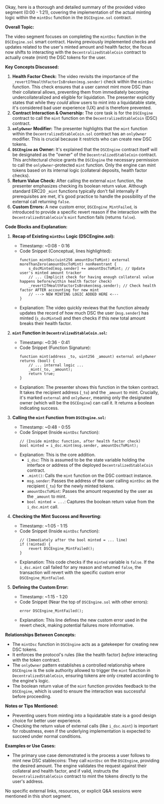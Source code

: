 Okay, here is a thorough and detailed summary of the provided video segment (0:00 - 1:21), covering the implementation of the actual minting logic within the `mintDsc` function in the `DSCEngine.sol` contract.

**Overall Topic:**

The video segment focuses on completing the `mintDsc` function in the `DSCEngine.sol` smart contract. Having previously implemented checks and updates related to the user's minted amount and health factor, the focus now shifts to interacting with the `DecentralizedStableCoin` contract to actually create (mint) the DSC tokens for the user.

**Key Concepts Discussed:**

1.  **Health Factor Check:** The video revisits the importance of the `_revertIfHealthFactorIsBroken(msg.sender)` check within the `mintDsc` function. This check ensures that a user cannot mint more DSC than their collateral allows, preventing them from immediately becoming undercollateralized and eligible for liquidation. The presenter explicitly states that while they *could* allow users to mint into a liquidatable state, it's considered bad user experience (UX) and is therefore prevented.
2.  **Contract Interaction & Ownership:** The core task is for the `DSCEngine` contract to call the `mint` function on the `DecentralizedStableCoin` (DSC) contract.
3.  **`onlyOwner` Modifier:** The presenter highlights that the `mint` function within the `DecentralizedStableCoin.sol` contract has an `onlyOwner` modifier. This is crucial because it restricts who can create new DSC tokens.
4.  **`DSCEngine` as Owner:** It's explained that the `DSCEngine` contract itself will be designated as the "owner" of the `DecentralizedStableCoin` contract. This architectural choice grants the `DSCEngine` the necessary permission to call the `onlyOwner`-protected `mint` function. Only the engine can mint tokens based on its internal logic (collateral deposits, health factor checks).
5.  **Return Value Check:** After calling the external `mint` function, the presenter emphasizes checking its boolean return value. Although standard ERC20 `_mint` functions typically don't fail internally if prerequisites are met, it's good practice to handle the possibility of the external call returning `false`.
6.  **Custom Errors:** A new custom error, `DSCEngine_MintFailed`, is introduced to provide a specific revert reason if the interaction with the `DecentralizedStableCoin`'s `mint` function fails (returns `false`).

**Code Blocks and Explanation:**

1.  **Recap of Existing `mintDsc` Logic (DSCEngine.sol):**
    *   Timestamp: ~0:08 - 0:16
    *   Code Snippet (Conceptual, lines highlighted):
        ```solidity
        function mintDsc(uint256 amountDscToMint) external moreThanZero(amountDscToMint) nonReentrant {
            s_dscMinted[msg.sender] += amountDscToMint; // Update user's minted amount tracker
            // ... (Implicit check for having enough collateral value happens before/within health factor check)
            _revertIfHealthFactorIsBroken(msg.sender); // Check health factor AFTER accounting for new mint
            // ---> NEW MINTING LOGIC ADDED HERE <---
        }
        ```
    *   Explanation: The video quickly reviews that the function already updates the record of how much DSC the user (`msg.sender`) has minted (`s_dscMinted`) and then checks if this new total amount breaks their health factor.

2.  **`mint` Function in `DecentralizedStableCoin.sol`:**
    *   Timestamp: ~0:36 - 0:41
    *   Code Snippet (Function Signature):
        ```solidity
        function mint(address _to, uint256 _amount) external onlyOwner returns (bool) {
            // ... internal logic ...
            _mint(_to, _amount);
            return true;
        }
        ```
    *   Explanation: The presenter shows this function in the token contract. It takes the recipient address (`_to`) and the `_amount` to mint. Crucially, it's marked `external` and `onlyOwner`, meaning only the designated owner (which will be the `DSCEngine`) can call it. It returns a boolean indicating success.

3.  **Calling the `mint` Function from `DSCEngine.sol`:**
    *   Timestamp: ~0:48 - 0:55
    *   Code Snippet (Inside `mintDsc` function):
        ```solidity
        // (Inside mintDsc function, after health factor check)
        bool minted = i_dsc.mint(msg.sender, amountDscToMint);
        ```
    *   Explanation: This is the core addition.
        *   `i_dsc`: This is assumed to be the state variable holding the interface or address of the deployed `DecentralizedStableCoin` contract.
        *   `.mint()`: Calls the `mint` function on the DSC contract instance.
        *   `msg.sender`: Passes the address of the user calling `mintDsc` as the recipient (`_to`) for the newly minted tokens.
        *   `amountDscToMint`: Passes the amount requested by the user as the `_amount` to mint.
        *   `bool minted = ...`: Captures the boolean return value from the `i_dsc.mint` call.

4.  **Checking the Mint Success and Reverting:**
    *   Timestamp: ~1:05 - 1:15
    *   Code Snippet (Inside `mintDsc` function):
        ```solidity
        // (Immediately after the bool minted = ... line)
        if (!minted) {
            revert DSCEngine_MintFailed();
        }
        ```
    *   Explanation: This code checks if the `minted` variable is `false`. If the `i_dsc.mint` call failed for any reason and returned `false`, the transaction will revert with the specific custom error `DSCEngine_MintFailed`.

5.  **Defining the Custom Error:**
    *   Timestamp: ~1:15 - 1:20
    *   Code Snippet (Near the top of `DSCEngine.sol` with other errors):
        ```solidity
        error DSCEngine_MintFailed();
        ```
    *   Explanation: This line defines the new custom error used in the revert check, making potential failures more informative.

**Relationships Between Concepts:**

*   The `mintDsc` function in `DSCEngine` acts as a gatekeeper for creating new DSC tokens.
*   It enforces the protocol's rules (like the health factor) *before* interacting with the token contract.
*   The `onlyOwner` pattern establishes a controlled relationship where `DSCEngine` is the sole authority allowed to trigger the `mint` function in `DecentralizedStableCoin`, ensuring tokens are only created according to the engine's logic.
*   The boolean return value of the `mint` function provides feedback to the `DSCEngine`, which is used to ensure the interaction was successful before proceeding.

**Notes or Tips Mentioned:**

*   Preventing users from minting into a liquidatable state is a good design choice for better user experience.
*   Checking the return value of external calls (like `i_dsc.mint`) is important for robustness, even if the underlying implementation is expected to succeed under normal conditions.

**Examples or Use Cases:**

*   The primary use case demonstrated is the process a user follows to mint new DSC stablecoins: They call `mintDsc` on the `DSCEngine`, providing the desired amount. The engine validates the request against their collateral and health factor, and if valid, instructs the `DecentralizedStableCoin` contract to mint the tokens directly to the user's address.

No specific external links, resources, or explicit Q&A sessions were mentioned in this short segment.